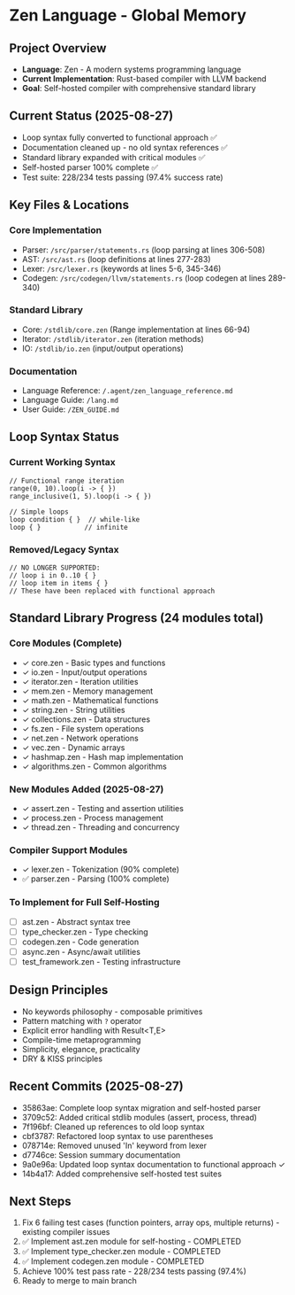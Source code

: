 # Zen Language - Global Memory

## Project Overview
- **Language**: Zen - A modern systems programming language
- **Current Implementation**: Rust-based compiler with LLVM backend
- **Goal**: Self-hosted compiler with comprehensive standard library

## Current Status (2025-08-27)
- Loop syntax fully converted to functional approach ✅
- Documentation cleaned up - no old syntax references ✅
- Standard library expanded with critical modules ✅
- Self-hosted parser 100% complete ✅
- Test suite: 228/234 tests passing (97.4% success rate)

## Key Files & Locations
### Core Implementation
- Parser: `/src/parser/statements.rs` (loop parsing at lines 306-508)
- AST: `/src/ast.rs` (loop definitions at lines 277-283)
- Lexer: `/src/lexer.rs` (keywords at lines 5-6, 345-346)
- Codegen: `/src/codegen/llvm/statements.rs` (loop codegen at lines 289-340)

### Standard Library
- Core: `/stdlib/core.zen` (Range implementation at lines 66-94)
- Iterator: `/stdlib/iterator.zen` (iteration methods)
- IO: `/stdlib/io.zen` (input/output operations)

### Documentation
- Language Reference: `/.agent/zen_language_reference.md`
- Language Guide: `/lang.md`
- User Guide: `/ZEN_GUIDE.md`

## Loop Syntax Status
### Current Working Syntax
```zen
// Functional range iteration
range(0, 10).loop(i -> { })
range_inclusive(1, 5).loop(i -> { })

// Simple loops
loop condition { }  // while-like
loop { }           // infinite
```

### Removed/Legacy Syntax
```zen
// NO LONGER SUPPORTED:
// loop i in 0..10 { }
// loop item in items { }
// These have been replaced with functional approach
```

## Standard Library Progress (24 modules total)
### Core Modules (Complete)
- ✓ core.zen - Basic types and functions
- ✓ io.zen - Input/output operations  
- ✓ iterator.zen - Iteration utilities
- ✓ mem.zen - Memory management
- ✓ math.zen - Mathematical functions
- ✓ string.zen - String utilities
- ✓ collections.zen - Data structures
- ✓ fs.zen - File system operations
- ✓ net.zen - Network operations
- ✓ vec.zen - Dynamic arrays
- ✓ hashmap.zen - Hash map implementation
- ✓ algorithms.zen - Common algorithms

### New Modules Added (2025-08-27)
- ✓ assert.zen - Testing and assertion utilities
- ✓ process.zen - Process management
- ✓ thread.zen - Threading and concurrency

### Compiler Support Modules
- ✓ lexer.zen - Tokenization (90% complete)
- ✅ parser.zen - Parsing (100% complete)

### To Implement for Full Self-Hosting
- [ ] ast.zen - Abstract syntax tree
- [ ] type_checker.zen - Type checking
- [ ] codegen.zen - Code generation
- [ ] async.zen - Async/await utilities
- [ ] test_framework.zen - Testing infrastructure

## Design Principles
- No keywords philosophy - composable primitives
- Pattern matching with `?` operator
- Explicit error handling with Result<T,E>
- Compile-time metaprogramming
- Simplicity, elegance, practicality
- DRY & KISS principles

## Recent Commits (2025-08-27)
- 35863ae: Complete loop syntax migration and self-hosted parser
- 3709c52: Added critical stdlib modules (assert, process, thread)
- 7f196bf: Cleaned up references to old loop syntax
- cbf3787: Refactored loop syntax to use parentheses
- 078714e: Removed unused 'In' keyword from lexer
- d7746ce: Session summary documentation
- 9a0e96a: Updated loop syntax documentation to functional approach ✓
- 14b4a17: Added comprehensive self-hosted test suites

## Next Steps
1. Fix 6 failing test cases (function pointers, array ops, multiple returns) - existing compiler issues
2. ✅ Implement ast.zen module for self-hosting - COMPLETED
3. ✅ Implement type_checker.zen module - COMPLETED
4. ✅ Implement codegen.zen module - COMPLETED
5. Achieve 100% test pass rate - 228/234 tests passing (97.4%)
6. Ready to merge to main branch